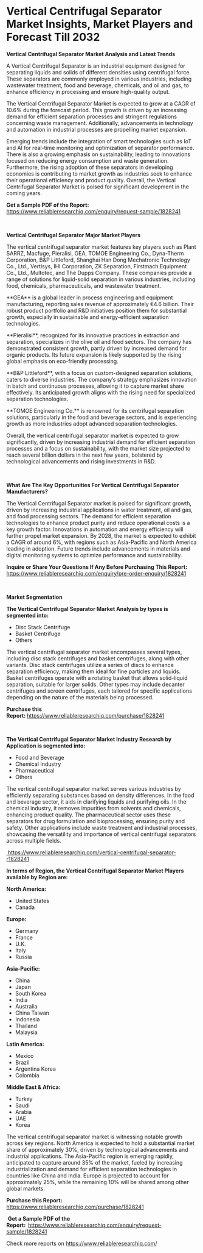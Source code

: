 <p><h1>Vertical Centrifugal Separator Market Insights, Market Players and Forecast Till 2032</h1></p><p><strong>Vertical Centrifugal Separator Market Analysis and Latest Trends</strong></p>
<p><p>A Vertical Centrifugal Separator is an industrial equipment designed for separating liquids and solids of different densities using centrifugal force. These separators are commonly employed in various industries, including wastewater treatment, food and beverage, chemicals, and oil and gas, to enhance efficiency in processing and ensure high-quality output. </p><p>The Vertical Centrifugal Separator Market is expected to grow at a CAGR of 10.6% during the forecast period. This growth is driven by an increasing demand for efficient separation processes and stringent regulations concerning waste management. Additionally, advancements in technology and automation in industrial processes are propelling market expansion. </p><p>Emerging trends include the integration of smart technologies such as IoT and AI for real-time monitoring and optimization of separator performance. There is also a growing emphasis on sustainability, leading to innovations focused on reducing energy consumption and waste generation. Furthermore, the rising adoption of these separators in developing economies is contributing to market growth as industries seek to enhance their operational efficiency and product quality. Overall, the Vertical Centrifugal Separator Market is poised for significant development in the coming years.</p></p>
<p><strong>Get a Sample PDF of the Report:&nbsp;</strong> <a href="https://www.reliableresearchiq.com/enquiry/request-sample/1828241?utm_campaign=3129&utm_medium=2&utm_source=Github&utm_content=ia&utm_term=12042025&utm_id=vertical-centrifugal-separator">https://www.reliableresearchiq.com/enquiry/request-sample/1828241</a></p>
<p>&nbsp;</p>
<p><strong>Vertical Centrifugal Separator Major Market Players</strong></p>
<p><p>The vertical centrifugal separator market features key players such as Plant SARRZ, Macfuge, Pieralisi, GEA, TOMOE Engineering Co., Dyna-Therm Corporation, B&P Littleford, Shanghai Han Dong Mechatronic Technology Co., Ltd., Vertisys, IHI Corporation, ZK Separation, Firstmach Equipment Co., Ltd., Multotec, and The Dupps Company. These companies provide a range of solutions for liquid-solid separation in various industries, including food, chemicals, pharmaceuticals, and wastewater treatment.</p><p>**GEA** is a global leader in process engineering and equipment manufacturing, reporting sales revenue of approximately €4.6 billion. Their robust product portfolio and R&D initiatives position them for substantial growth, especially in sustainable and energy-efficient separation technologies.</p><p>**Pieralisi**, recognized for its innovative practices in extraction and separation, specializes in the olive oil and food sectors. The company has demonstrated consistent growth, partly driven by increased demand for organic products. Its future expansion is likely supported by the rising global emphasis on eco-friendly processing.</p><p>**B&P Littleford**, with a focus on custom-designed separation solutions, caters to diverse industries. The company’s strategy emphasizes innovation in batch and continuous processes, allowing it to capture market share effectively. Its anticipated growth aligns with the rising need for specialized separation technologies.</p><p>**TOMOE Engineering Co.** is renowned for its centrifugal separation solutions, particularly in the food and beverage sectors, and is experiencing growth as more industries adopt advanced separation technologies.</p><p>Overall, the vertical centrifugal separator market is expected to grow significantly, driven by increasing industrial demand for efficient separation processes and a focus on sustainability, with the market size projected to reach several billion dollars in the next few years, bolstered by technological advancements and rising investments in R&D.</p></p>
<p>&nbsp;</p>
<p><strong>What Are The Key Opportunities For Vertical Centrifugal Separator Manufacturers?</strong></p>
<p><p>The Vertical Centrifugal Separator market is poised for significant growth, driven by increasing industrial applications in water treatment, oil and gas, and food processing sectors. The demand for efficient separation technologies to enhance product purity and reduce operational costs is a key growth factor. Innovations in automation and energy efficiency will further propel market expansion. By 2028, the market is expected to exhibit a CAGR of around 6%, with regions such as Asia-Pacific and North America leading in adoption. Future trends include advancements in materials and digital monitoring systems to optimize performance and sustainability.</p></p>
<p><strong>Inquire or Share Your Questions If Any Before Purchasing This Report:</strong> <a href="https://www.reliableresearchiq.com/enquiry/pre-order-enquiry/1828241?utm_campaign=3129&utm_medium=2&utm_source=Github&utm_content=ia&utm_term=12042025&utm_id=vertical-centrifugal-separator">https://www.reliableresearchiq.com/enquiry/pre-order-enquiry/1828241</a></p>
<p>&nbsp;</p>
<p><strong>Market Segmentation</strong></p>
<p><strong>The Vertical Centrifugal Separator Market Analysis by types is segmented into:</strong></p>
<p><ul><li>Disc Stack Centrifuge</li><li>Basket Centrifuge</li><li>Others</li></ul></p>
<p><p>The vertical centrifugal separator market encompasses several types, including disc stack centrifuges and basket centrifuges, along with other variants. Disc stack centrifuges utilize a series of discs to enhance separation efficiency, making them ideal for fine particles and liquids. Basket centrifuges operate with a rotating basket that allows solid-liquid separation, suitable for larger solids. Other types may include decanter centrifuges and screen centrifuges, each tailored for specific applications depending on the nature of the materials being processed.</p></p>
<p><strong>Purchase this Report:&nbsp;</strong><a href="https://www.reliableresearchiq.com/purchase/1828241?utm_campaign=3129&utm_medium=2&utm_source=Github&utm_content=ia&utm_term=12042025&utm_id=vertical-centrifugal-separator">https://www.reliableresearchiq.com/purchase/1828241</a></p>
<p>&nbsp;</p>
<p><strong>The Vertical Centrifugal Separator Market Industry Research by Application is segmented into:</strong></p>
<p><ul><li>Food and Beverage</li><li>Chemical Industry</li><li>Pharmaceutical</li><li>Others</li></ul></p>
<p><p>The vertical centrifugal separator market serves various industries by efficiently separating substances based on density differences. In the food and beverage sector, it aids in clarifying liquids and purifying oils. In the chemical industry, it removes impurities from solvents and chemicals, enhancing product quality. The pharmaceutical sector uses these separators for drug formulation and bioprocessing, ensuring purity and safety. Other applications include waste treatment and industrial processes, showcasing the versatility and importance of vertical centrifugal separators across multiple fields.</p></p>
<p><a href="https://www.reliableresearchiq.com/vertical-centrifugal-separator-r1828241?utm_campaign=3129&utm_medium=2&utm_source=Github&utm_content=ia&utm_term=12042025&utm_id=vertical-centrifugal-separator">&nbsp;https://www.reliableresearchiq.com/vertical-centrifugal-separator-r1828241</a></p>
<p><strong>In terms of Region, the Vertical Centrifugal Separator Market Players available by Region are:</strong></p>
<p>
    <p> <strong> North America: </strong>
        <ul>
            <li>United States</li>
            <li>Canada</li>
        </ul>
        </p> 
    <p> <strong> Europe: </strong>
        <ul>
            <li>Germany</li>
            <li>France</li>
            <li>U.K.</li>
            <li>Italy</li>
            <li>Russia</li>
        </ul>
        </p> 
    <p> <strong> Asia-Pacific: </strong>
        <ul>
            <li>China</li>
            <li>Japan</li>
            <li>South Korea</li>
            <li>India</li>
            <li>Australia</li>
            <li>China Taiwan</li>
            <li>Indonesia</li>
            <li>Thailand</li>
            <li>Malaysia</li>
        </ul>
        </p> 
    <p> <strong> Latin America: </strong>
        <ul>
            <li>Mexico</li>
            <li>Brazil</li>
            <li>Argentina Korea</li>
            <li>Colombia</li>
        </ul>
        </p> 
    <p> <strong> Middle East & Africa: </strong>
        <ul>
            <li>Turkey</li>
            <li>Saudi</li>
            <li>Arabia</li>
            <li>UAE</li>
            <li>Korea</li>
        </ul>
    </p>
    </p>
<p><p>The vertical centrifugal separator market is witnessing notable growth across key regions. North America is expected to hold a substantial market share of approximately 30%, driven by technological advancements and industrial applications. The Asia-Pacific region is emerging rapidly, anticipated to capture around 35% of the market, fueled by increasing industrialization and demand for efficient separation technologies in countries like China and India. Europe is projected to account for approximately 25%, while the remaining 10% will be shared among other global markets.</p></p>
<p><strong>Purchase this Report: </strong><a href="https://www.reliableresearchiq.com/purchase/1828241?utm_campaign=3129&utm_medium=2&utm_source=Github&utm_content=ia&utm_term=12042025&utm_id=vertical-centrifugal-separator">https://www.reliableresearchiq.com/purchase/1828241</a></p>
<p>&nbsp;<strong>Get a Sample PDF of the Report:&nbsp;&nbsp;</strong><a href="https://www.reliableresearchiq.com/enquiry/request-sample/1828241?utm_campaign=3129&utm_medium=2&utm_source=Github&utm_content=ia&utm_term=12042025&utm_id=vertical-centrifugal-separator">https://www.reliableresearchiq.com/enquiry/request-sample/1828241</a></p>
<p><strong></strong></p>
<p>Check more reports on <a href="https://www.reliableresearchiq.com/?utm_campaign=3129&utm_medium=2&utm_source=Github&utm_content=ia&utm_term=12042025&utm_id=vertical-centrifugal-separator">https://www.reliableresearchiq.com/</a></p>